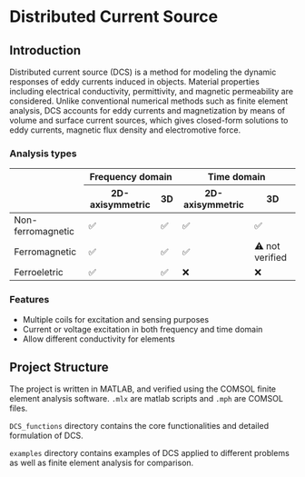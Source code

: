 # Distributed Current Source

## Introduction

Distributed current source (DCS) is a method for modeling the dynamic responses of eddy currents induced in objects. Material properties including electrical conductivity, permittivity, and magnetic permeability are considered. Unlike conventional numerical methods such as finite element analysis, DCS accounts for eddy currents and magnetization by means of volume and surface current sources, which gives closed-form solutions to eddy currents, magnetic flux density and electromotive force.

### Analysis types

<table class="tg">
<thead>
  <tr>
    <th rowspan="2"></th>
    <th colspan="2">Frequency domain</th>
    <th colspan="2">Time domain</th>
  </tr>
  <tr>
    <th>2D-axisymmetric</th>
    <th>3D</th>
    <th>2D-axisymmetric</th>
    <th>3D</th>
  </tr>
</thead>
<tbody>
  <tr>
    <td>Non-ferromagnetic</td>
    <td>✅</td>
    <td>✅</td>
    <td>✅</td>
    <td>✅</td>
  </tr>
  <tr>
    <td>Ferromagnetic</td>
    <td>✅</td>
    <td>✅</td>
    <td>✅</td>
    <td>⚠️ not verified</td>
  </tr>
  <tr>
    <td>Ferroeletric</td>
    <td>✅</td>
    <td>✅</td>
    <td>❌</td>
    <td>❌</td>
  </tr>
</tbody>
</table>

### Features

- Multiple coils for excitation and sensing purposes
- Current or voltage excitation in both frequency and time domain
- Allow different conductivity for elements

## Project Structure

The project is written in MATLAB, and verified using the COMSOL finite element analysis software. `.mlx` are matlab scripts and `.mph` are COMSOL files.

 `DCS_functions` directory contains the core functionalities and detailed formulation of DCS.

 `examples` directory contains examples of DCS applied to different problems as well as finite element analysis for comparison.

